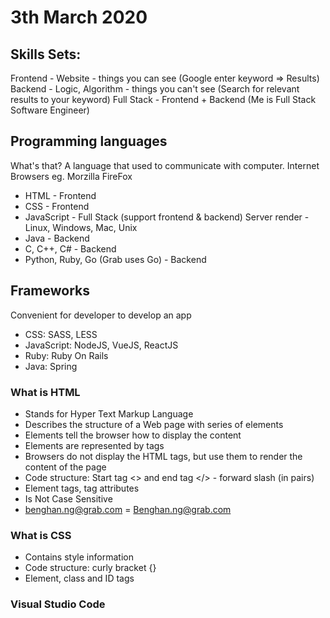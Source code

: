 # 3th March 2020

## Skills Sets:
Frontend - Website - things you can see (Google enter keyword => Results)
Backend - Logic, Algorithm - things you can't see (Search for relevant results to your keyword)
Full Stack - Frontend + Backend (Me is Full Stack Software Engineer)


## Programming languages
What's that? A language that used to communicate with computer.
Internet Browsers eg. Morzilla FireFox
- HTML - Frontend
- CSS - Frontend
- JavaScript - Full Stack (support frontend & backend)
Server render - Linux, Windows, Mac, Unix
- Java - Backend
- C, C++, C# - Backend
- Python, Ruby, Go (Grab uses Go) - Backend

## Frameworks
Convenient for developer to develop an app
- CSS: SASS, LESS
- JavaScript: NodeJS, VueJS, ReactJS
- Ruby: Ruby On Rails
- Java: Spring

### What is HTML
   - Stands for Hyper Text Markup Language
   - Describes the structure of a Web page with series of elements
   - Elements tell the browser how to display the content
   - Elements are represented by tags
   - Browsers do not display the HTML tags, but use them to render the content of the page
   - Code structure: Start tag <> and end tag </> - forward slash (in pairs)
   - Element tags, tag attributes
   - Is Not Case Sensitive
   - benghan.ng@grab.com = Benghan.ng@grab.com
### What is CSS
   - Contains style information
   - Code structure: curly bracket {}
   - Element, class and ID tags

### Visual Studio Code